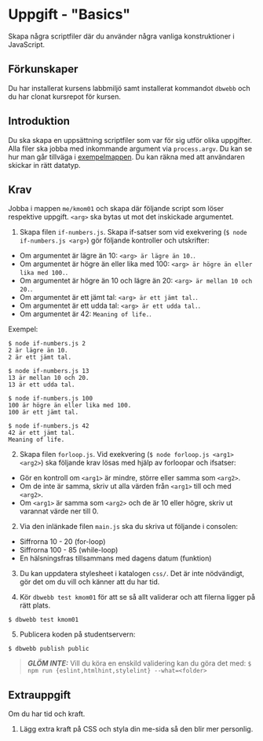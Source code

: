 Uppgift - "Basics"
==================================

Skapa några scriptfiler där du använder några vanliga konstruktioner i JavaScript.


Förkunskaper
-----------------------

Du har installerat kursens labbmiljö samt installerat kommandot `dbwebb` och du har clonat kursrepot för kursen.



Introduktion
-----------------------

Du ska skapa en uppsättning scriptfiler som var för sig utför olika uppgifter. Alla filer ska jobba med inkommande argument via `process.argv`. Du kan se hur man går tillväga i [exempelmappen](../../example/node). Du kan räkna med att användaren skickar in rätt datatyp.


Krav
-----------------------

Jobba i mappen `me/kmom01` och skapa där följande script som löser respektive uppgift. `<arg>` ska bytas ut mot det inskickade argumentet.

1. Skapa filen `if-numbers.js`. Skapa if-satser som vid exekvering (`$ node if-numbers.js <arg>`) gör följande kontroller och utskrifter:
  * Om argumentet är lägre än 10: `<arg> är lägre än 10.`.
  * Om argumentet är högre än eller lika med 100: `<arg> är högre än eller lika med 100.`.
  * Om argumentet är högre än 10 och lägre än 20: `<arg> är mellan 10 och 20.`.
  * Om argumentet är ett jämt tal: `<arg> är ett jämt tal.`.
  * Om argumentet är ett udda tal: `<arg> är ett udda tal.`.
  * Om argumentet är 42: `Meaning of life.`.

Exempel:

```console
$ node if-numbers.js 2
2 är lägre än 10.
2 är ett jämt tal.

$ node if-numbers.js 13
13 är mellan 10 och 20.
13 är ett udda tal.

$ node if-numbers.js 100
100 är högre än eller lika med 100.
100 är ett jämt tal.

$ node if-numbers.js 42
42 är ett jämt tal.
Meaning of life.
```

2. Skapa filen `forloop.js`. Vid exekvering (`$ node forloop.js <arg1> <arg2>`) ska följande krav lösas med hjälp av forloopar och ifsatser:
  * Gör en kontroll om `<arg1>` är mindre, större eller samma som `<arg2>`.
  * Om de inte är samma, skriv ut alla värden från `<arg1>` till och med `<arg2>`.
  * Om `<arg1>` är samma som `<arg2>` och de är 10 eller högre, skriv ut varannat värde ner till 0.

 
2. Via den inlänkade filen `main.js` ska du skriva ut följande i consolen:
  * Siffrorna 10 - 20 (for-loop)
  * Siffrorna 100 - 85 (while-loop)
  * En hälsningsfras tillsammans med dagens datum (funktion)

3. Du kan uppdatera stylesheet i katalogen `css/`. Det är inte nödvändigt, gör det om du vill och känner att du har tid.

4. Kör `dbwebb test kmom01` för att se så allt validerar och att filerna ligger på rätt plats.

```console
$ dbwebb test kmom01
```

5. Publicera koden på studentservern:

```console
$ dbwebb publish public
```

> **_GLÖM INTE:_** Vill du köra en enskild validering kan du göra det med: `$ npm run {eslint,htmlhint,stylelint} --what=<folder>`

Extrauppgift
-----------------------

Om du har tid och kraft.

1. Lägg extra kraft på CSS och styla din me-sida så den blir mer personlig.
